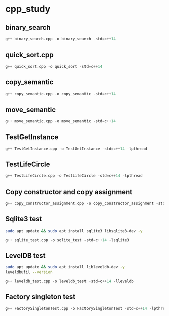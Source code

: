 # cpp_study

## binary_search
``` c++
g++ binary_search.cpp -o binary_search -std=c++14
```

## quick_sort.cpp
``` c++
g++ quick_sort.cpp -o quick_sort -std=c++14
```

## copy_semantic
``` c++
g++ copy_semantic.cpp -o copy_semantic -std=c++14
```

## move_semantic
``` c++
g++ move_semantic.cpp -o move_semantic -std=c++14
```

## TestGetInstance
``` c++
g++ TestGetInstance.cpp -o TestGetInstance -std=c++14 -lpthread
```

## TestLifeCircle
``` c++
g++ TestLifeCircle.cpp -o TestLifeCircle -std=c++14 -lpthread
```

## Copy constructor and copy assignment
``` c++
g++ copy_constructor_assignment.cpp -o copy_constructor_assignment -std=c++14
```

## Sqlite3 test
```bash
sudo apt update && sudo apt install sqlite3 libsqlite3-dev -y
```
``` c++
g++ sqlite_test.cpp -o sqlite_test -std=c++14 -lsqlite3
```

## LevelDB test
```bash
sudo apt update && sudo apt install libleveldb-dev -y
leveldbutil --version
```
``` c++
g++ leveldb_test.cpp -o leveldb_test -std=c++14 -lleveldb
```

## Factory singleton test
``` c++
g++ FactorySingletonTest.cpp -o FactorySingletonTest -std=c++14 -lpthread
```